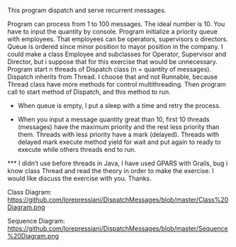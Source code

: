 This program dispatch and serve recurrent messages.

Program can process from 1 to 100 messages.  The ideal number is 10.  You have to input the quantity by console.
Program initialize a priority queue with employees.  That employees can be operators, supervisors o directors.  Queue is ordered since minor position to mayor position in the company.
I could make a class Employee and subclasses for Operator, Supervisor and Director, but i suppose that for this exercise that would be unnecessary.
Program start n threads of Dispatch class (n = quantity of messages).  
Dispatch inherits from Thread.  I choose that and not Runnable, because Thread class have more methods for control multithreading.
Then program call to start method of Dispatch, and this method to run.

- When queue is empty, I put a sleep with a time and retry the process.

- When you input a message quantity great than 10, first 10 threads (messages) have the maximum priority and the rest less priority than them.  Threads with less priority have a mark (delayed).  Threads with delayed mark execute method yield for wait and put again to ready to execute while others threads end to run.

*** I didn’t use before threads in Java, I have used GPARS with Grails, bug i know class Thread and read the theory in order to make the exercise.  I would like discuss the exercise with you.  Thanks.


Class Diagram:
https://github.com/lorepressiani/DispatchMessages/blob/master/Class%20Diagram.png

Sequence Diagram:
https://github.com/lorepressiani/DispatchMessages/blob/master/Sequence%20Diagram.png